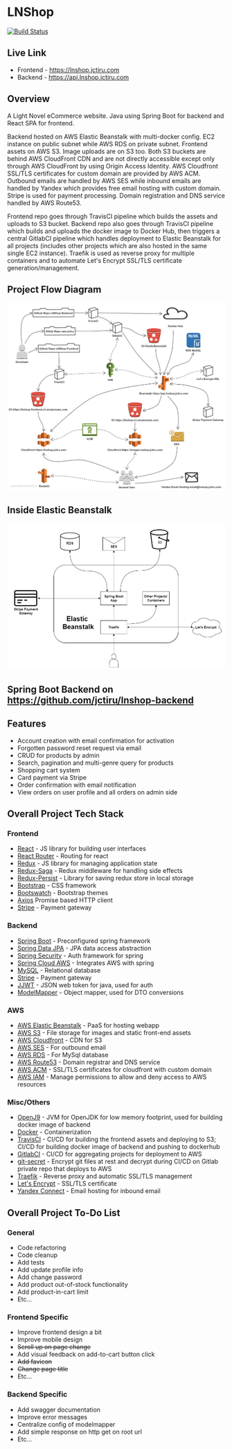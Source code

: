 # LNShop

[![Build Status](https://travis-ci.com/jctiru/lnshop-frontend.svg?branch=master)](https://travis-ci.com/jctiru/lnshop-frontend)

## Live Link

- Frontend - <https://lnshop.jctiru.com>
- Backend - <https://api.lnshop.jctiru.com>

## Overview

A Light Novel eCommerce website. Java using Spring Boot for backend and React SPA for frontend.

Backend hosted on AWS Elastic Beanstalk with multi-docker config. EC2 instance on public subnet while AWS RDS on private subnet. Frontend assets on AWS S3. Image uploads are on S3 too. Both S3 buckets are behind AWS CloudFront CDN and are not directly accessible except only through AWS CloudFront by using Origin Access Identity. AWS Cloudfront SSL/TLS certificates for custom domain are provided by AWS ACM. Outbound emails are handled by AWS SES while inbound emails are handled by Yandex which provides free email hosting with custom domain. Stripe is used for payment processing. Domain registration and DNS service handled by AWS Route53.

Frontend repo goes through TravisCI pipeline which builds the assets and uploads to S3 bucket. Backend repo also goes through TravisCI pipeline which builds and uploads the docker image to Docker Hub, then triggers a central GitlabCI pipeline which handles deployment to Elastic Beanstalk for all projects (includes other projects which are also hosted in the same single EC2 instance). Traefik is used as reverse proxy for multiple containers and to automate Let's Encrypt SSL/TLS certificate generation/management.

## Project Flow Diagram

![Flow.jpg](Flow.jpg)

## Inside Elastic Beanstalk

![ElasticBeanstalk.jpg](ElasticBeanstalk.jpg)

## Spring Boot Backend on <https://github.com/jctiru/lnshop-backend>

## Features

- Account creation with email confirmation for activation
- Forgotten password reset request via email
- CRUD for products by admin
- Search, pagination and multi-genre query for products
- Shopping cart system
- Card payment via Stripe
- Order confirmation with email notification
- View orders on user profile and all orders on admin side

## Overall Project Tech Stack

### Frontend

- [React](https://reactjs.org/) - JS library for building user interfaces
- [React Router](https://reacttraining.com/react-router/) - Routing for react
- [Redux](https://redux.js.org/) - JS library for managing application state
- [Redux-Saga](https://redux-saga.js.org/) - Redux middleware for handling side effects
- [Redux-Persist](https://github.com/rt2zz/redux-persist) - Library for saving redux store in local storage
- [Bootstrap](https://getbootstrap.com/) - CSS framework
- [Bootswatch](https://bootswatch.com/) - Bootstrap themes
- [Axios](https://github.com/axios/axios) Promise based HTTP client
- [Stripe](https://stripe.com/) - Payment gateway

### Backend

- [Spring Boot](https://spring.io/projects/spring-boot) - Preconfigured spring framework
- [Spring Data JPA](https://spring.io/projects/spring-data-jpa) - JPA data access abstraction
- [Spring Security](https://spring.io/projects/spring-security) - Auth framework for spring
- [Spring Cloud AWS](https://spring.io/projects/spring-cloud-aws) - Integrates AWS with spring
- [MySQL](https://www.mysql.com/) - Relational database
- [Stripe](https://stripe.com/) - Payment gateway
- [JJWT](https://java.jsonwebtoken.io/) - JSON web token for java, used for auth
- [ModelMapper](http://modelmapper.org/) - Object mapper, used for DTO conversions

### AWS

- [AWS Elastic Beanstalk](https://aws.amazon.com/elasticbeanstalk/) - PaaS for hosting webapp
- [AWS S3](https://aws.amazon.com/s3/) - File storage for images and static front-end assets
- [AWS Cloudfront](https://aws.amazon.com/cloudfront/) - CDN for S3
- [AWS SES](https://aws.amazon.com/ses/) - For outbound email
- [AWS RDS](https://aws.amazon.com/rds/) - For MySql database
- [AWS Route53](https://aws.amazon.com/route53/) - Domain registrar and DNS service
- [AWS ACM](https://aws.amazon.com/certificate-manager/) - SSL/TLS certificates for cloudfront with custom domain
- [AWS IAM](https://aws.amazon.com/iam/) - Manage permissions to allow and deny access to AWS resources

### Misc/Others

- [OpenJ9](https://www.eclipse.org/openj9/) - JVM for OpenJDK for low memory footprint, used for building docker image of backend
- [Docker](https://www.docker.com/) - Containerization
- [TravisCI](https://travis-ci.com/) - CI/CD for building the frontend assets and deploying to S3; CI/CD for building docker image of backend and pushing to dockerhub
- [GitlabCI](https://about.gitlab.com/stages-devops-lifecycle/continuous-integration/) - CI/CD for aggregating projects for deployment to AWS
- [git-secret](https://git-secret.io/) - Encrypt git files at rest and decrypt during CI/CD on Gitlab private repo that deploys to AWS
- [Traefik](https://containo.us/traefik/) - Reverse proxy and automatic SSL/TLS management
- [Let's Encrypt](https://letsencrypt.org/) - SSL/TLS certificate
- [Yandex Connect](https://connect.yandex.com/) - Email hosting for inbound email

## Overall Project To-Do List

### General

- Code refactoring
- Code cleanup
- Add tests
- Add update profile info
- Add change password
- Add product out-of-stock functionality
- Add product-in-cart limit
- Etc...

### Frontend Specific

- Improve frontend design a bit
- Improve mobile design
- ~~Scroll up on page change~~
- Add visual feedback on add-to-cart button click
- ~~Add favicon~~
- ~~Change page title~~
- Etc...

### Backend Specific

- Add swagger documentation
- Improve error messages
- Centralize config of modelmapper
- Add simple response on http get on root url
- Etc...
